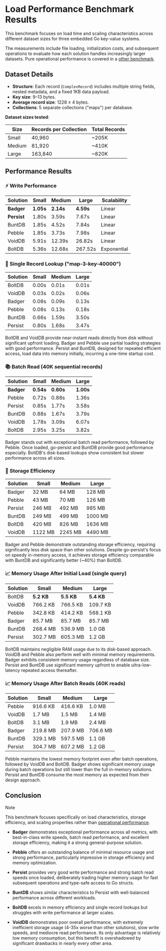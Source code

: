 # Load Performance Benchmark Results

This benchmark focuses on load time and scaling characteristics across different dataset sizes for three embedded Go key-value systems.

The measurements include file loading, initialization costs, and subsequent operations to evaluate how each solution handles increasingly larger datasets. Pure operational performance is covered in a [other benchmark](https://github.com/Jipok/go-persist/tree/master/benchmark).

## Dataset Details

- **Structure**: Each record (`ComplexRecord`) includes multiple string fields, nested metadata, and a fixed 1KB data payload.
- **Key size**: 9–13 bytes.
- **Average record size**: 1228 ± 4 bytes.
- **Collections**: 5 separate collections ("maps") per database.

**Dataset sizes tested**:

| Size   | Records per Collection | Total Records |
|--------|------------------------|---------------|
| Small  | 40,960                 | ~205K         |
| Medium | 81,920                 | ~410K         |
| Large  | 163,840                | ~820K         |

## Performance Results

### ⚡ Write Performance

| Solution | Small | Medium | Large | Scalability |
|----------|-------|--------|-------|-------------|
| **Badger**   | **1.05s** | **2.14s**  | **4.59s** | Linear      |
| **Persist**  | 1.80s | 3.59s  | 7.67s | Linear      |
| BuntDB   | 1.85s | 4.52s  | 7.84s | Linear      |
| Pebble   | 1.85s | 3.73s  | 7.98s | Linear      |
| VoidDB   | 5.91s | 12.39s | 26.82s | Linear      |
| BoltDB   | 5.36s | 12.68s | 267.52s | Exponential |

### 🔎 Single Record Lookup ("map-3-key-40000")

| Solution | Small | Medium | Large |
|----------|-------|--------|-------|
| BoltDB   | 0.00s | 0.01s  | 0.01s |
| VoidDB   | 0.03s | 0.02s  | 0.06s |
| Badger   | 0.08s | 0.09s  | 0.13s |
| Pebble   | 0.08s | 0.13s  | 0.18s |
| BuntDB   | 0.66s | 1.59s  | 3.50s |
| Persist  | 0.80s | 1.68s  | 3.47s |

BoltDB and VoidDB provide near-instant reads directly from disk without significant upfront loading. Badger and Pebble use partial loading strategies with good performance. Persist and BuntDB, designed for repeated efficient access, load data into memory initially, incurring a one-time startup cost.

### 📚 Batch Read (40K sequential records)

| Solution | Small | Medium | Large |
|----------|-------|--------|-------|
| **Badger**   | **0.54s** | **0.60s**  | **1.00s** |
| Pebble   | 0.72s | 0.88s  | 1.36s |
| Persist  | 0.85s | 1.77s  | 3.58s |
| BuntDB   | 0.88s | 1.67s  | 3.79s |
| VoidDB   | 1.78s | 3.09s  | 6.07s |
| BoltDB   | 2.95s | 3.25s  | 3.82s |

Badger stands out with exceptional batch read performance, followed by Pebble. Once loaded, go-persist and BuntDB provide good performance especially. BoltDB's disk-based lookups show consistent but slower performance across all sizes.

### 💾 Storage Efficiency

| Solution | Small | Medium | Large |
|----------|-------|--------|-------|
| Badger   | 32 MB | 64 MB  | 128 MB |
| Pebble   | 43 MB | 70 MB  | 126 MB |
| Persist  | 246 MB| 492 MB | 985 MB |
| BuntDB   | 249 MB| 499 MB | 1000 MB |
| BoltDB   | 420 MB| 826 MB | 1636 MB |
| VoidDB   | 1122 MB| 2245 MB | 4490 MB |

Badger and Pebble demonstrate outstanding storage efficiency, requiring significantly less disk space than other solutions. Despite go-persist's focus on speedy in-memory access, it achieves storage efficiency comparable with BuntDB and significantly better (~40%) than BoltDB.

### 📈 Memory Usage After Initial Load (single query)

| Solution | Small | Medium | Large |
|----------|-------|--------|-------|
| BoltDB   | **5.2 KB** | **5.5 KB** | **5.4 KB** |
| VoidDB   | 766.2 KB | 766.5 KB | 109.7 KB |
| Pebble   | 342.8 KB | 414.2 KB | 568.1 KB |
| Badger   | 85.7 MB | 85.7 MB | 85.7 MB |
| BuntDB   | 268.4 MB | 536.9 MB | 1.0 GB |
| Persist  | 302.7 MB | 605.3 MB | 1.2 GB |

BoltDB maintains negligible RAM usage due to its disk-based approach. VoidDB and Pebble also perform well with minimal memory requirements. Badger exhibits consistent memory usage regardless of database size. Persist and BuntDB use significant memory upfront to enable ultra-low-latency repeated access thereafter.

### 📈 Memory Usage After Batch Reads (40K reads)

| Solution | Small | Medium | Large |
|----------|-------|--------|-------|
| Pebble   | 916.6 KB | 416.6 KB | 1.0 MB |
| VoidDB   | 1.7 MB | 1.5 MB | 1.4 MB |
| BoltDB   | 3.1 MB | 1.9 MB | 2.4 MB |
| Badger   | 219.8 MB | 207.9 MB | 706.6 MB |
| BuntDB   | 329.1 MB | 597.5 MB | 1.1 GB |
| Persist  | 304.7 MB | 607.2 MB | 1.2 GB |

Pebble maintains the lowest memory footprint even after batch operations, followed by VoidDB and BoltDB. Badger shows significant memory usage during batch operations but still lower than the full in-memory solutions. Persist and BuntDB consume the most memory as expected from their design approach.

## Conclusion

> [!NOTE]
> This benchmark focuses specifically on load characteristics, storage efficiency, and scaling properties rather than [operational performance](https://github.com/Jipok/go-persist/tree/master/benchmark).

- **Badger** demonstrates exceptional performance across all metrics, with best-in-class write speeds, batch read performance, and excellent storage efficiency, making it a strong general-purpose solution.

- **Pebble** offers an outstanding balance of minimal resource usage and strong performance, particularly impressive in storage efficiency and memory optimization.

- **Persist** provides very good write performance and strong batch read speeds once loaded, deliberately trading higher memory usage for fast subsequent operations and type-safe access to Go structs.

- **BuntDB** shows similar characteristics to Persist with well-balanced performance across different workloads.

- **BoltDB** excels in memory efficiency and single record lookups but struggles with write performance at larger scales.

- **VoidDB** demonstrates poor overall performance, with extremely inefficient storage usage (4-35x worse than other solutions), slow write speeds, and mediocre read performance. Its only advantage is relatively low memory consumption, but this benefit is overshadowed by significant drawbacks in nearly every other area.
